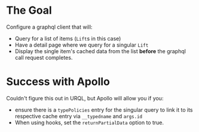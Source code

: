 # The Goal

Configure a graphql client that will:

* Query for a list of items (`Lift`s in this case)
* Have a detail page where we query for a singular `Lift`
* Display the single item's cached data from the list **before** the graphql call request completes.

# Success with Apollo

Couldn't figure this out in URQL, but Apollo will allow you if you:

* ensure there is a `typePolicies` entry for the singular query to link it to its respective cache entry via `__typedname` and `args.id`
* When using hooks, set the `returnPartialData` option to true.